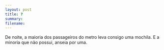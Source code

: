 ```yaml
---
layout: post
title: ?
summary:
filename:
---
```


De noite, a maioria dos passageiros do metro leva consigo uma mochila. E a minoria que não possui, anseia por uma.



